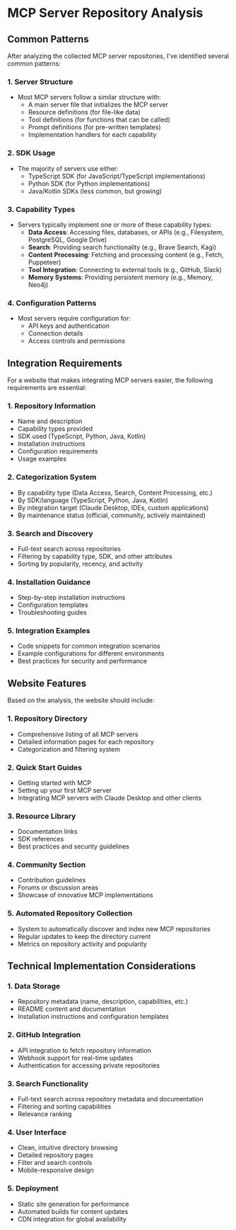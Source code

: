 # MCP Server Repository Analysis

## Common Patterns

After analyzing the collected MCP server repositories, I've identified several common patterns:

### 1. Server Structure
- Most MCP servers follow a similar structure with:
  - A main server file that initializes the MCP server
  - Resource definitions (for file-like data)
  - Tool definitions (for functions that can be called)
  - Prompt definitions (for pre-written templates)
  - Implementation handlers for each capability

### 2. SDK Usage
- The majority of servers use either:
  - TypeScript SDK (for JavaScript/TypeScript implementations)
  - Python SDK (for Python implementations)
  - Java/Kotlin SDKs (less common, but growing)

### 3. Capability Types
- Servers typically implement one or more of these capability types:
  - **Data Access**: Accessing files, databases, or APIs (e.g., Filesystem, PostgreSQL, Google Drive)
  - **Search**: Providing search functionality (e.g., Brave Search, Kagi)
  - **Content Processing**: Fetching and processing content (e.g., Fetch, Puppeteer)
  - **Tool Integration**: Connecting to external tools (e.g., GitHub, Slack)
  - **Memory Systems**: Providing persistent memory (e.g., Memory, Neo4j)

### 4. Configuration Patterns
- Most servers require configuration for:
  - API keys and authentication
  - Connection details
  - Access controls and permissions

## Integration Requirements

For a website that makes integrating MCP servers easier, the following requirements are essential:

### 1. Repository Information
- Name and description
- Capability types provided
- SDK used (TypeScript, Python, Java, Kotlin)
- Installation instructions
- Configuration requirements
- Usage examples

### 2. Categorization System
- By capability type (Data Access, Search, Content Processing, etc.)
- By SDK/language (TypeScript, Python, Java, Kotlin)
- By integration target (Claude Desktop, IDEs, custom applications)
- By maintenance status (official, community, actively maintained)

### 3. Search and Discovery
- Full-text search across repositories
- Filtering by capability type, SDK, and other attributes
- Sorting by popularity, recency, and activity

### 4. Installation Guidance
- Step-by-step installation instructions
- Configuration templates
- Troubleshooting guides

### 5. Integration Examples
- Code snippets for common integration scenarios
- Example configurations for different environments
- Best practices for security and performance

## Website Features

Based on the analysis, the website should include:

### 1. Repository Directory
- Comprehensive listing of all MCP servers
- Detailed information pages for each repository
- Categorization and filtering system

### 2. Quick Start Guides
- Getting started with MCP
- Setting up your first MCP server
- Integrating MCP servers with Claude Desktop and other clients

### 3. Resource Library
- Documentation links
- SDK references
- Best practices and security guidelines

### 4. Community Section
- Contribution guidelines
- Forums or discussion areas
- Showcase of innovative MCP implementations

### 5. Automated Repository Collection
- System to automatically discover and index new MCP repositories
- Regular updates to keep the directory current
- Metrics on repository activity and popularity

## Technical Implementation Considerations

### 1. Data Storage
- Repository metadata (name, description, capabilities, etc.)
- README content and documentation
- Installation instructions and configuration templates

### 2. GitHub Integration
- API integration to fetch repository information
- Webhook support for real-time updates
- Authentication for accessing private repositories

### 3. Search Functionality
- Full-text search across repository metadata and documentation
- Filtering and sorting capabilities
- Relevance ranking

### 4. User Interface
- Clean, intuitive directory browsing
- Detailed repository pages
- Filter and search controls
- Mobile-responsive design

### 5. Deployment
- Static site generation for performance
- Automated builds for content updates
- CDN integration for global availability

